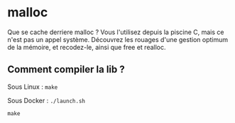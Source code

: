 # malloc
Que se cache derriere malloc ? Vous l'utilisez depuis la piscine C, mais ce n'est pas un appel système. Découvrez les rouages d'une gestion optimum de la mémoire, et recodez-le, ainsi que free et realloc.

## Comment compiler la lib ?
Sous Linux :
  `make`

Sous Docker :
  `./launch.sh`
  
  `make`
